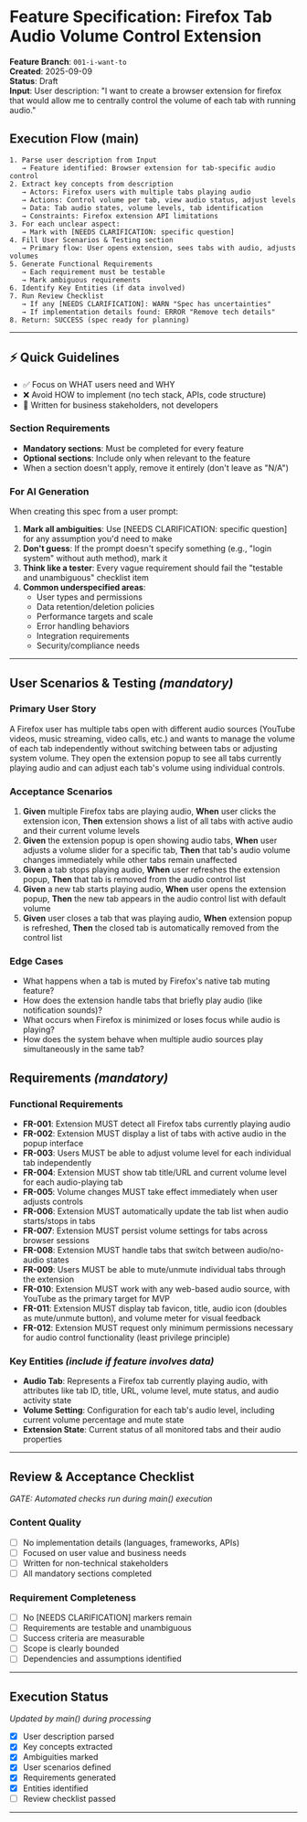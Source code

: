 # Feature Specification: Firefox Tab Audio Volume Control Extension

**Feature Branch**: `001-i-want-to`  
**Created**: 2025-09-09  
**Status**: Draft  
**Input**: User description: "I want to create a browser extension for firefox that would allow me to centrally control the volume of each tab with running audio."

## Execution Flow (main)
```
1. Parse user description from Input
   → Feature identified: Browser extension for tab-specific audio control
2. Extract key concepts from description
   → Actors: Firefox users with multiple tabs playing audio
   → Actions: Control volume per tab, view audio status, adjust levels
   → Data: Tab audio states, volume levels, tab identification
   → Constraints: Firefox extension API limitations
3. For each unclear aspect:
   → Mark with [NEEDS CLARIFICATION: specific question]
4. Fill User Scenarios & Testing section
   → Primary flow: User opens extension, sees tabs with audio, adjusts volumes
5. Generate Functional Requirements
   → Each requirement must be testable
   → Mark ambiguous requirements
6. Identify Key Entities (if data involved)
7. Run Review Checklist
   → If any [NEEDS CLARIFICATION]: WARN "Spec has uncertainties"
   → If implementation details found: ERROR "Remove tech details"
8. Return: SUCCESS (spec ready for planning)
```

---

## ⚡ Quick Guidelines
- ✅ Focus on WHAT users need and WHY
- ❌ Avoid HOW to implement (no tech stack, APIs, code structure)
- 👥 Written for business stakeholders, not developers

### Section Requirements
- **Mandatory sections**: Must be completed for every feature
- **Optional sections**: Include only when relevant to the feature
- When a section doesn't apply, remove it entirely (don't leave as "N/A")

### For AI Generation
When creating this spec from a user prompt:
1. **Mark all ambiguities**: Use [NEEDS CLARIFICATION: specific question] for any assumption you'd need to make
2. **Don't guess**: If the prompt doesn't specify something (e.g., "login system" without auth method), mark it
3. **Think like a tester**: Every vague requirement should fail the "testable and unambiguous" checklist item
4. **Common underspecified areas**:
   - User types and permissions
   - Data retention/deletion policies  
   - Performance targets and scale
   - Error handling behaviors
   - Integration requirements
   - Security/compliance needs

---

## User Scenarios & Testing *(mandatory)*

### Primary User Story
A Firefox user has multiple tabs open with different audio sources (YouTube videos, music streaming, video calls, etc.) and wants to manage the volume of each tab independently without switching between tabs or adjusting system volume. They open the extension popup to see all tabs currently playing audio and can adjust each tab's volume using individual controls.

### Acceptance Scenarios
1. **Given** multiple Firefox tabs are playing audio, **When** user clicks the extension icon, **Then** extension shows a list of all tabs with active audio and their current volume levels
2. **Given** the extension popup is open showing audio tabs, **When** user adjusts a volume slider for a specific tab, **Then** that tab's audio volume changes immediately while other tabs remain unaffected
3. **Given** a tab stops playing audio, **When** user refreshes the extension popup, **Then** that tab is removed from the audio control list
4. **Given** a new tab starts playing audio, **When** user opens the extension popup, **Then** the new tab appears in the audio control list with default volume
5. **Given** user closes a tab that was playing audio, **When** extension popup is refreshed, **Then** the closed tab is automatically removed from the control list

### Edge Cases
- What happens when a tab is muted by Firefox's native tab muting feature?
- How does the extension handle tabs that briefly play audio (like notification sounds)?
- What occurs when Firefox is minimized or loses focus while audio is playing?
- How does the system behave when multiple audio sources play simultaneously in the same tab?

## Requirements *(mandatory)*

### Functional Requirements
- **FR-001**: Extension MUST detect all Firefox tabs currently playing audio
- **FR-002**: Extension MUST display a list of tabs with active audio in the popup interface
- **FR-003**: Users MUST be able to adjust volume level for each individual tab independently
- **FR-004**: Extension MUST show tab title/URL and current volume level for each audio-playing tab
- **FR-005**: Volume changes MUST take effect immediately when user adjusts controls
- **FR-006**: Extension MUST automatically update the tab list when audio starts/stops in tabs
- **FR-007**: Extension MUST persist volume settings for tabs across browser sessions
- **FR-008**: Extension MUST handle tabs that switch between audio/no-audio states
- **FR-009**: Users MUST be able to mute/unmute individual tabs through the extension
- **FR-010**: Extension MUST work with any web-based audio source, with YouTube as the primary target for MVP
- **FR-011**: Extension MUST display tab favicon, title, audio icon (doubles as mute/unmute button), and volume meter for visual feedback
- **FR-012**: Extension MUST request only minimum permissions necessary for audio control functionality (least privilege principle)

### Key Entities *(include if feature involves data)*
- **Audio Tab**: Represents a Firefox tab currently playing audio, with attributes like tab ID, title, URL, volume level, mute status, and audio activity state
- **Volume Setting**: Configuration for each tab's audio level, including current volume percentage and mute state
- **Extension State**: Current status of all monitored tabs and their audio properties

---

## Review & Acceptance Checklist
*GATE: Automated checks run during main() execution*

### Content Quality
- [ ] No implementation details (languages, frameworks, APIs)
- [ ] Focused on user value and business needs
- [ ] Written for non-technical stakeholders
- [ ] All mandatory sections completed

### Requirement Completeness
- [ ] No [NEEDS CLARIFICATION] markers remain
- [ ] Requirements are testable and unambiguous  
- [ ] Success criteria are measurable
- [ ] Scope is clearly bounded
- [ ] Dependencies and assumptions identified

---

## Execution Status
*Updated by main() during processing*

- [x] User description parsed
- [x] Key concepts extracted
- [x] Ambiguities marked
- [x] User scenarios defined
- [x] Requirements generated
- [x] Entities identified
- [ ] Review checklist passed

---